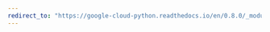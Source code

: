 ```yaml
---
redirect_to: "https://google-cloud-python.readthedocs.io/en/0.8.0/_modules/gcloud/client.html"
---
```

